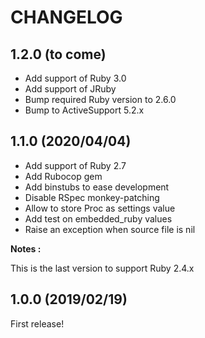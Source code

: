 # CHANGELOG

## 1.2.0 (to come)

* Add support of Ruby 3.0
* Add support of JRuby
* Bump required Ruby version to 2.6.0
* Bump to ActiveSupport 5.2.x

## 1.1.0 (2020/04/04)

* Add support of Ruby 2.7
* Add Rubocop gem
* Add binstubs to ease development
* Disable RSpec monkey-patching
* Allow to store Proc as settings value
* Add test on embedded_ruby values
* Raise an exception when source file is nil

**Notes :**

This is the last version to support Ruby 2.4.x

## 1.0.0 (2019/02/19)

First release!

